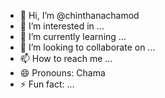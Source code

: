 - 👋 Hi, I’m @chinthanachamod
- 👀 I’m interested in ...
- 🌱 I’m currently learning ...
- 💞️ I’m looking to collaborate on ...
- 📫 How to reach me ...
- 😄 Pronouns: Chama
- ⚡ Fun fact: ...

<!---
chinthanachamod/chinthanachamod is a ✨ special ✨ repository because its `README.md` (this file) appears on your GitHub profile.
You can click the Preview link to take a look at your changes.
--->
